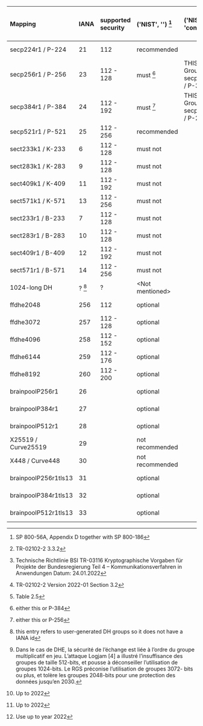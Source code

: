 | Mapping              | IANA      | supported security | ('NIST', '')  [^1]   | ('NIST', 'condition')            | ('BSI', 'Federal applications')  [^2] [^4] | ('BSI', 'Customer-facing') [^5]  | ('BSI', 'Conditions')               | ('ANSSI', '')       [^3] | ('ACN', 'Recommended') | ('ACN', 'Legacy') | ('ENISA', '')     | ('ENISA', 'Condition') | ('MOZILLA (+AgID)', 'Modern') | ('MOZILLA (+AgID)', 'Intermediate') | ('MOZILLA (+AgID)', 'Old') |
| :------------------- | :-------- | :----------------- | :------------------- | :------------------------------- | :----------------------------------------- | :------------------------------- | :---------------------------------- | :----------------------- | :--------------------- | :---------------- | :---------------- | :--------------------- | :---------------------------- | :---------------------------------- | :------------------------- |
| secp224r1 / P-224    | 21        | 112                | recommended          |                                  | \<Not mentioned\>                          | \<Not mentioned\>                |                                     | must not                 | \<Not mentioned\>      | \<Not mentioned\> | \<Not mentioned\> |                        | not recommended               | not recommended                     | not recommended            |
| secp256r1 / P-256    | 23        | 112 - 128          | must            [^6] | THIS or Groups secp384r1 / P-384 | must                                       | recommended                      |                                     | recommended              | recommended            | recommended       | recommended       |                        | recommended                   | recommended                         | recommended                |
| secp384r1 / P-384    | 24        | 112 - 192          | must            [^7] | THIS or Groups secp256r1 / P-256 | recommended                                | recommended                      |                                     | recommended              | recommended            | recommended       | recommended       |                        | recommended                   | recommended                         | recommended                |
| secp521r1 / P-521    | 25        | 112 - 256          | recommended          |                                  | recommended                                | recommended                      |                                     | recommended              | recommended            | recommended       | recommended       |                        | not recommended               | not recommended                     | not recommended            |
| sect233k1 / K-233    | 6         | 112 - 128          | must not             |                                  |                                            | \<Not mentioned\>                |                                     | must not                 | \<Not mentioned\>      | \<Not mentioned\> | \<Not mentioned\> |                        | not recommended               | not recommended                     | not recommended            |
| sect283k1 / K-283    | 9         | 112 - 128          | must not             |                                  |                                            | \<Not mentioned\>                |                                     | must not                 | \<Not mentioned\>      | \<Not mentioned\> | \<Not mentioned\> |                        | not recommended               | not recommended                     | not recommended            |
| sect409k1 / K-409    | 11        | 112 - 192          | must not             |                                  |                                            | \<Not mentioned\>                |                                     | must not                 | \<Not mentioned\>      | \<Not mentioned\> | \<Not mentioned\> |                        | not recommended               | not recommended                     | not recommended            |
| sect571k1 / K-571    | 13        | 112 - 256          | must not             |                                  |                                            | \<Not mentioned\>                |                                     | must not                 | \<Not mentioned\>      | \<Not mentioned\> | \<Not mentioned\> |                        | not recommended               | not recommended                     | not recommended            |
| sect233r1 / B-233    | 7         | 112 - 128          | must not             |                                  |                                            | \<Not mentioned\>                |                                     | must not                 | \<Not mentioned\>      | \<Not mentioned\> | \<Not mentioned\> |                        | not recommended               | not recommended                     | not recommended            |
| sect283r1 / B-283    | 10        | 112 - 128          | must not             |                                  |                                            | \<Not mentioned\>                |                                     | must not                 | \<Not mentioned\>      | \<Not mentioned\> | \<Not mentioned\> |                        | not recommended               | not recommended                     | not recommended            |
| sect409r1 / B-409    | 12        | 112 - 192          | must not             |                                  |                                            | \<Not mentioned\>                |                                     | must not                 | \<Not mentioned\>      | \<Not mentioned\> | \<Not mentioned\> |                        | not recommended               | not recommended                     | not recommended            |
| sect571r1 / B-571    | 14        | 112 - 256          | must not             |                                  |                                            | \<Not mentioned\>                |                                     | must not                 | \<Not mentioned\>      | \<Not mentioned\> | \<Not mentioned\> |                        | not recommended               | not recommended                     | not recommended            |
| 1024-long DH         | ?    [^8] | ?                  | \<Not mentioned\>    |                                  |                                            | \<Not mentioned\>                |                                     | must not    [^9]         | \<Not mentioned\>      | \<Not mentioned\> | \<Not mentioned\> |                        | not recommended               | not recommended                     | recommended                |
| ffdhe2048            | 256       | 112                | optional             |                                  | recommended                     [^10]      | recommended                [^11] | YEAR 2022             [^12]         | optional                 | optional               | recommended       | not recommended   | YEAR 2025              | not recommended               | recommended                         | not recommended            |
| ffdhe3072            | 257       | 112 - 128          | optional             |                                  | recommended                                | recommended                      |                                     | optional                 | optional               | recommended       | recommended       |                        | not recommended               | not recommended                     | not recommended            |
| ffdhe4096            | 258       | 112 - 152          | optional             |                                  | recommended                                | recommended                      |                                     | optional                 | optional               | recommended       | recommended       |                        | not recommended               | not recommended                     | not recommended            |
| ffdhe6144            | 259       | 112 - 176          | optional             |                                  |                                            | \<Not mentioned\>                |                                     | optional                 | optional               | recommended       | recommended       |                        | not recommended               | not recommended                     | not recommended            |
| ffdhe8192            | 260       | 112 - 200          | optional             |                                  |                                            | \<Not mentioned\>                |                                     | optional                 | optional               | recommended       | recommended       |                        | not recommended               | not recommended                     | not recommended            |
| brainpoolP256r1      | 26        |                    | optional             |                                  | must                                       | recommended                      | THIS or GROUPS brainpoolP256r1tls13 | optional                 | \<Not mentioned\>      | \<Not mentioned\> | recommended       |                        | not recommended               | not recommended                     | not recommended            |
| brainpoolP384r1      | 27        |                    | optional             |                                  | recommended                                | recommended                      | THIS or GROUPS brainpoolP384r1tls13 | optional                 | \<Not mentioned\>      | \<Not mentioned\> | recommended       |                        | not recommended               | not recommended                     | not recommended            |
| brainpoolP512r1      | 28        |                    | optional             |                                  | recommended                                | recommended                      | THIS or GROUPS brainpoolP512r1tls13 | optional                 | \<Not mentioned\>      | \<Not mentioned\> | recommended       |                        | not recommended               | not recommended                     | not recommended            |
| X25519 / Curve25519  | 29        |                    | not recommended      |                                  |                                            | \<Not mentioned\>                |                                     | optional                 | recommended            | recommended       | \<Not mentioned\> |                        | recommended                   | recommended                         | recommended                |
| X448 / Curve448      | 30        |                    | not recommended      |                                  |                                            | \<Not mentioned\>                |                                     | optional                 | recommended            | recommended       | \<Not mentioned\> |                        | not recommended               | not recommended                     | not recommended            |
| brainpoolP256r1tls13 | 31        |                    | optional             |                                  | must                                       | recommended                      | THIS or GROUPS brainpoolP256r1      | optional                 | \<Not mentioned\>      | \<Not mentioned\> | recommended       |                        | not recommended               | not recommended                     | not recommended            |
| brainpoolP384r1tls13 | 32        |                    | optional             |                                  | recommended                                | recommended                      | THIS or GROUPS brainpoolP384r1      | optional                 | \<Not mentioned\>      | \<Not mentioned\> | recommended       |                        | not recommended               | not recommended                     | not recommended            |
| brainpoolP512r1tls13 | 33        |                    | optional             |                                  | recommended                                | recommended                      | THIS or GROUPS brainpoolP512r1      | optional                 | \<Not mentioned\>      | \<Not mentioned\> | recommended       |                        | not recommended               | not recommended                     | not recommended            |

[^1]: SP 800-56A, Appendix D together with SP 800-186
[^2]: TR-02102-2 3.3.2
[^3]: Table 2.5
[^4]: Technische Richtlinie BSI TR-03116
    Kryptographische Vorgaben für Projekte der Bundesregierung Teil 4 – Kommunikationsverfahren in Anwendungen
    Datum: 24.01.2022
[^5]: TR-02102-2 Version 2022-01 Section 3.2
[^6]: either this or P-384
[^7]: either this or P-256
[^8]: this entry refers to user-generated DH groups so it does not have a IANA id
[^9]: Dans le cas de DHE, la sécurité de l’échange est liée à l’ordre du groupe multiplicatif en
    jeu. L’attaque Logjam [4] a illustré l’insuffisance des groupes de taille 512-bits, et pousse à
    déconseiller l’utilisation de groupes 1024-bits. Le RGS préconise l’utilisation de groupes 3072-
    bits ou plus, et tolère les groupes 2048-bits pour une protection des données jusqu’en 2030.
[^10]: Up to 2022
[^11]: Up to 2022
[^12]: Use up to year 2022
